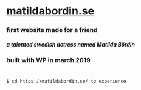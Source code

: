 # [matildabordin.se](https://matildabordin.se) 
### first website made for a friend

##### a talented swedish actress named Matilda Bördin

### built with WP in march 2019
#
```sh
$ cd https://matildabordin.se/ to experience
```